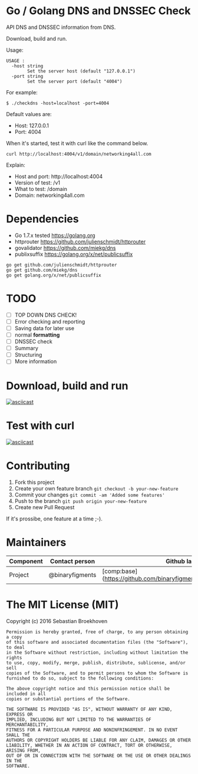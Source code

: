 # Go / Golang DNS and DNSSEC Check

API DNS and DNSSEC information from DNS.

Download, build and run.

Usage:
```
USAGE :
  -host string
    	Set the server host (default "127.0.0.1")
  -port string
    	Set the server port (default "4004")
```

For example:
```
$ ./checkdns -host=localhost -port=4004
```

Default values are:
* Host: 127.0.0.1
* Port: 4004

When it's started, test it with curl like the command below.

```
curl http://localhost:4004/v1/domain/networking4all.com
```

Explain:
* Host and port: http://localhost:4004
* Version of test: /v1
* What to test: /domain
* Domain: networking4all.com

# Dependencies

 * Go 1.7.x tested https://golang.org
 * httprouter https://github.com/julienschmidt/httprouter
 * govalidator https://github.com/miekg/dns
 * publixsuffix https://golang.org/x/net/publicsuffix

```
go get github.com/julienschmidt/httprouter
go get github.com/miekg/dns
go get golang.org/x/net/publicsuffix
```
# TODO

- [ ] TOP DOWN DNS CHECK!
- [ ] Error checking and reporting
- [ ] Saving data for later use
- [ ] normal **formatting**
- [ ] DNSSEC check
- [ ] Summary
- [ ] Structuring
- [ ] More information

# Download, build and run
[![asciicast](https://asciinema.org/a/94021.png)](https://asciinema.org/a/94021)

# Test with curl
[![asciicast](https://asciinema.org/a/94022.png)](https://asciinema.org/a/94022)

# Contributing

1. Fork this project
2. Create your own feature branch `git checkout -b your-new-feature`
3. Commit your changes `git commit -am 'Added some features'`
4. Push to the branch `git push origin your-new-feature`
5. Create new Pull Request

If it's prossibe, one feature at a time ;-).

# Maintainers

| Component | Contact person | Github label | Link |
|-----------|----------------|--------|---|
| Project | @binaryfigments | [comp:base] (https://github.com/binaryfigments/dnscheck/labels/core) | https://binaryfigments.com |

# The MIT License (MIT)

Copyright (c) 2016 Sebastian Broekhoven
~~~
Permission is hereby granted, free of charge, to any person obtaining a copy
of this software and associated documentation files (the "Software"), to deal
in the Software without restriction, including without limitation the rights
to use, copy, modify, merge, publish, distribute, sublicense, and/or sell
copies of the Software, and to permit persons to whom the Software is
furnished to do so, subject to the following conditions:

The above copyright notice and this permission notice shall be included in all
copies or substantial portions of the Software.

THE SOFTWARE IS PROVIDED "AS IS", WITHOUT WARRANTY OF ANY KIND, EXPRESS OR
IMPLIED, INCLUDING BUT NOT LIMITED TO THE WARRANTIES OF MERCHANTABILITY,
FITNESS FOR A PARTICULAR PURPOSE AND NONINFRINGEMENT. IN NO EVENT SHALL THE
AUTHORS OR COPYRIGHT HOLDERS BE LIABLE FOR ANY CLAIM, DAMAGES OR OTHER
LIABILITY, WHETHER IN AN ACTION OF CONTRACT, TORT OR OTHERWISE, ARISING FROM,
OUT OF OR IN CONNECTION WITH THE SOFTWARE OR THE USE OR OTHER DEALINGS IN THE
SOFTWARE.
~~~